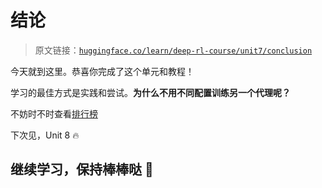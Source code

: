 # 结论

> 原文链接：[`huggingface.co/learn/deep-rl-course/unit7/conclusion`](https://huggingface.co/learn/deep-rl-course/unit7/conclusion)

今天就到这里。恭喜你完成了这个单元和教程！

学习的最佳方式是实践和尝试。**为什么不用不同配置训练另一个代理呢？**

不妨时不时查看[排行榜](https://huggingface.co/spaces/huggingface-projects/AIvsAI-SoccerTwos)

下次见，Unit 8 🔥

## 继续学习，保持棒棒哒 🤗
